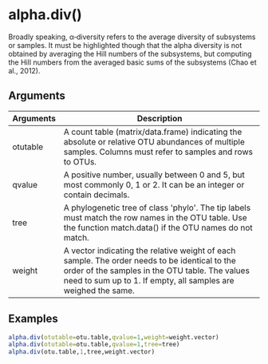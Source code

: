 # alpha.div()

Broadly speaking, α‐diversity refers to the average diversity of subsystems or samples. It must be highlighted though that the alpha diversity is not obtained by averaging the Hill numbers of the subsystems, but computing the Hill numbers from the averaged basic sums of the subsystems (Chao et al., 2012).

## Arguments
| Arguments | Description |
| ------------- | ------------- |
| otutable | A count table (matrix/data.frame) indicating the absolute or relative OTU abundances of multiple samples. Columns must refer to samples and rows to OTUs. |
| qvalue | A positive number, usually between 0 and 5, but most commonly 0, 1 or 2. It can be an integer or contain decimals. |
| tree | A phylogenetic tree of class 'phylo'. The tip labels must match the row names in the OTU table. Use the function match.data() if the OTU names do not match. |
| weight | A vector indicating the relative weight of each sample. The order needs to be identical to the order of the samples in the OTU table. The values need to sum up to 1. If empty, all samples are weighed the same.  |

## Examples
````R
alpha.div(otutable=otu.table,qvalue=1,weight=weight.vector)
alpha.div(otutable=otu.table,qvalue=1,tree=tree)
alpha.div(otu.table,1,tree,weight.vector)
````
